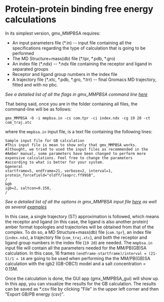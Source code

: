 # Protein-protein binding free energy calculations
In its simplest version, gmx_MMPBSA requires:

* An input parameters file (*.in) -- input file containing all the specifications regarding the type of calculation that
is going to be performed
* The MD Structure+mass(db) file (*.tpr, *.pdb, *.gro) 
* An index file (*.ndx) -- *.ndx file containing the receptor and ligand in separated groups
* Receptor and ligand group numbers in the index file
* A trajectory file (*.xtc, *.pdb, *.gro, *.trr) -- final Gromacs MD trajectory, fitted and with no pbc.

_See a detailed list of all the flags in gmx_MMPBSA command line [here](https://github.com/Valdes-Tresanco-MS/gmx_MMPBSA#calling-gmx_mmpbsa-from-the-command-line)_

That being said, once you are in the folder containing all files, the command-line will be as follows:

    gmx_MMPBSA -O -i mmpbsa.in -cs com.tpr -ci index.ndx -cg 19 20 -ct com_traj.xtc

where the `mmpbsa.in` input file, is a text file containing the following lines:

```
Sample input file for GB calculation
#This input file is mean to show only that gmx_MMPBSA works. Althought, we tried to used the input files as recommended in the 
#Amber manual, some parameters have been changed to perform more expensive calculations. Feel free to change the parameters 
#according to what is better for your system.
&general
startframe=5, endframe=21, verbose=2, interval=1,
protein_forcefield="oldff/leaprc.ff99SB",
/
&gb
igb=2, saltcon=0.150,
/
```

_See a detailed list of all the options in gmx_MMPBSA input file [here](https://github.com/Valdes-Tresanco-MS/gmx_MMPBSA#the-input-file) 
as well as several [examples](https://github.com/Valdes-Tresanco-MS/gmx_MMPBSA#sample-input-files)_

In this case, a single trajectory (ST) approximation is followed, which means the receptor and ligand (in this case, the 
ligand is also another protein) amber format topologies and trajectories will be obtained from that of the complex. To 
do so, a MD Structure+mass(db) file (`com.tpr`), an index file (`index.ndx`), a trajectory file (`com_traj.xtc`), and 
both the receptor and ligand group numbers in the index file (`19 20`) are needed. The `mmpbsa.in` input file will 
contain all the parameters needed for the MM/PB(GB)SA calculation. In this case, 16 frames `(endframe-startframe)/interval = (21-5)/1 = 16`
are going to be used when performing the the MM/PB(GB)SA calculation with the igb2 (GB-OBC1) model and a salt 
concentration = 0.15M.

Once the calculation is done, the GUI app (gmx_MMPBSA_gui) will show up. In this app, you can visualize the results for 
the GB calculation. The results can be saved as *.csv file by clicking "File" in the upper left corner and then 
"Export GB/PB energy (csv)".

